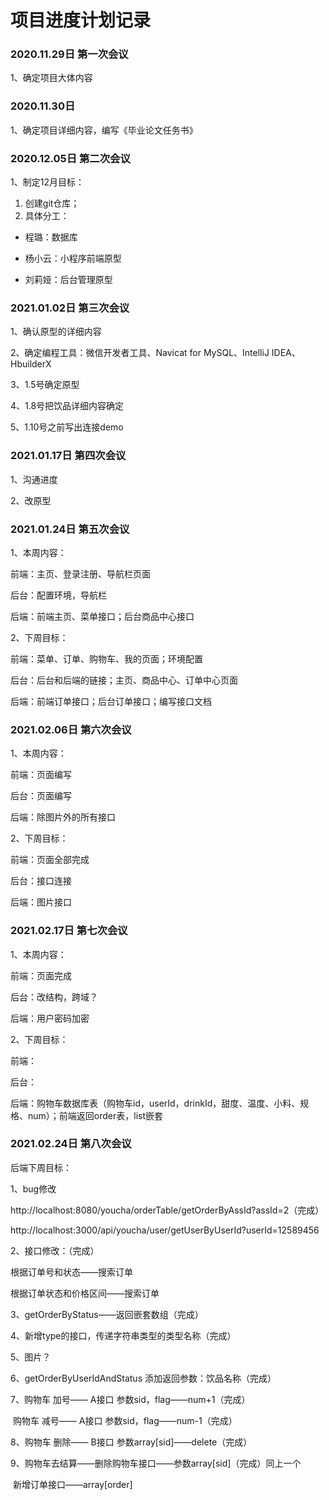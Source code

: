 # 项目进度计划记录

### **2020.11.29日 第一次会议**

1、确定项目大体内容

### **2020.11.30日**

1、确定项目详细内容，编写《毕业论文任务书》

### **2020.12.05日 第二次会议**

1、制定12月目标：

1. 创建git仓库；
2. 具体分工：

- 程璐：数据库

- 杨小云：小程序前端原型

- 刘莉娅：后台管理原型


### **2021.01.02日 第三次会议**

1、确认原型的详细内容

2、确定编程工具：微信开发者工具、Navicat for MySQL、IntelliJ IDEA、HbuilderX

3、1.5号确定原型

4、1.8号把饮品详细内容确定

5、1.10号之前写出连接demo

### **2021.01.17日 第四次会议**

1、沟通进度

2、改原型

### **2021.01.24日 第五次会议**

1、本周内容：

前端：主页、登录注册、导航栏页面

后台：配置环境，导航栏

后端：前端主页、菜单接口；后台商品中心接口

2、下周目标：

前端：菜单、订单、购物车、我的页面；环境配置

后台：后台和后端的链接；主页、商品中心、订单中心页面

后端：前端订单接口；后台订单接口；编写接口文档

### **2021.02.06日 第六次会议**

1、本周内容：

前端：页面编写

后台：页面编写

后端：除图片外的所有接口

2、下周目标：

前端：页面全部完成

后台：接口连接

后端：图片接口

### **2021.02.17日 第七次会议**

1、本周内容：

前端：页面完成

后台：改结构，跨域？

后端：用户密码加密

2、下周目标：

前端：

后台：

后端：购物车数据库表（购物车id，userId，drinkId，甜度、温度、小料、规格、num）；前端返回order表，list嵌套

### **2021.02.24日 第八次会议**

后端下周目标：

1、bug修改

http://localhost:8080/youcha/orderTable/getOrderByAssId?assId=2（完成）

http://localhost:3000/api/youcha/user/getUserByUserId?userId=12589456

2、接口修改：（完成）

根据订单号和状态——搜索订单

根据订单状态和价格区间——搜索订单

3、getOrderByStatus——返回嵌套数组（完成）

4、新增type的接口，传递字符串类型的类型名称（完成）

5、图片？

6、getOrderByUserIdAndStatus 添加返回参数：饮品名称（完成）

7、购物车 加号——	A接口  参数sid，flag——num+1（完成）

​	  购物车  减号——  A接口  参数sid，flag——num-1（完成）

8、购物车  删除——	B接口 参数array[sid]——delete（完成）

9、购物车去结算——删除购物车接口——参数array[sid]（完成）同上一个

​									 新增订单接口——array[order]